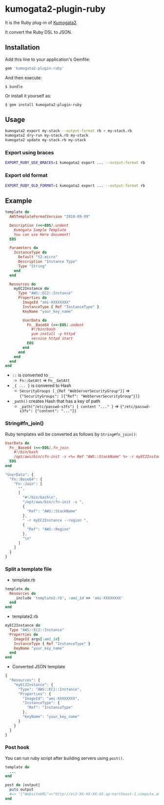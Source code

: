 # kumogata2-plugin-ruby

It is the Ruby plug-in of [Kumogata2](https://github.com/winebarrel/kumogata2).

It convert the Ruby DSL to JSON.

## Installation

Add this line to your application's Gemfile:

```ruby
gem 'kumogata2-plugin-ruby'
```

And then execute:

    $ bundle

Or install it yourself as:

    $ gem install kumogata2-plugin-ruby

## Usage

```sh
kumogata2 export my-stack --output-format rb > my-stack.rb
kumogata2 dry-run my-stack.rb my-stack
kumogata2 update my-stack.rb my-stack
```

### Export using braces

```sh
EXPORT_RUBY_USE_BRACES=1 kumogata2 export ... --output-format rb
```

### Export old format

```sh
EXPORT_RUBY_OLD_FORMAT=1 kumogata2 export ... --output-format rb
```

## Example

```ruby
template do
  AWSTemplateFormatVersion "2010-09-09"

  Description (<<-EOS).undent
    Kumogata Sample Template
    You can use Here document!
  EOS

  Parameters do
    InstanceType do
      Default "t2.micro"
      Description "Instance Type"
      Type "String"
    end
  end

  Resources do
    myEC2Instance do
      Type "AWS::EC2::Instance"
      Properties do
        ImageId "ami-XXXXXXXX"
        InstanceType { Ref "InstanceType" }
        KeyName "your_key_name"

        UserData do
          Fn__Base64 (<<-EOS).undent
            #!/bin/bash
            yum install -y httpd
            service httpd start
          EOS
        end
      end
    end
  end
end
```

* `::` is converted to `__`
  * `Fn::GetAtt` => `Fn__GetAtt`
* `_{ ... }` is convered to Hash
  * `SecurityGroups [_{Ref "WebServerSecurityGroup"}]` => `{"SecurityGroups": [{"Ref": "WebServerSecurityGroup"}]}`
* `_path()` creates Hash that has a key of path
  * `_path("/etc/passwd-s3fs") { content "..." }` => `{"/etc/passwd-s3fs": {"content": "..."}}`

### String#fn_join()

Ruby templates will be converted as follows by `String#fn_join()`:

```ruby
UserData do
  Fn__Base64 (<<-EOS).fn_join
    #!/bin/bash
    /opt/aws/bin/cfn-init -s <%= Ref "AWS::StackName" %> -r myEC2Instance --region <%= Ref "AWS::Region" %>
  EOS
end
```

```javascript
"UserData": {
  "Fn::Base64": {
    "Fn::Join": [
      "",
      [
        "#!/bin/bash\n",
        "/opt/aws/bin/cfn-init -s ",
        {
          "Ref": "AWS::StackName"
        },
        " -r myEC2Instance --region ",
        {
          "Ref": "AWS::Region"
        },
        "\n"
      ]
    ]
  }
}
```

### Split a template file

* template.rb

```ruby
template do
  Resources do
    _include 'template2.rb', :ami_id => 'ami-XXXXXXXX'
  end
end
```

* template2.rb

```ruby
myEC2Instance do
  Type "AWS::EC2::Instance"
  Properties do
    ImageId args[:ami_id]
    InstanceType { Ref "InstanceType" }
    KeyName "your_key_name"
  end
end
```

* Converted JSON template

```javascript
{
  "Resources": {
    "myEC2Instance": {
      "Type": "AWS::EC2::Instance",
      "Properties": {
        "ImageId": "ami-XXXXXXXX",
        "InstanceType": {
          "Ref": "InstanceType"
        },
        "KeyName": "your_key_name"
      }
    }
  }
}
```

### Post hook

You can run ruby script after building servers using `post()`.

```ruby
template do
  ...
end

post do |output|
  puts output
  #=> '{"WebsiteURL"=>"http://ec2-XX-XX-XX-XX.ap-northeast-1.compute.amazonaws.com"}'
end
```

